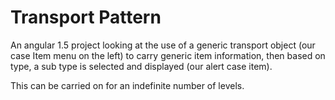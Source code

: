 # Transport Pattern

An angular 1.5 project looking at the use of a generic transport object (our case Item menu on the left) to carry generic item information, then based on type, a sub type is selected and displayed (our alert case item).

This can be carried on for an indefinite number of levels.

